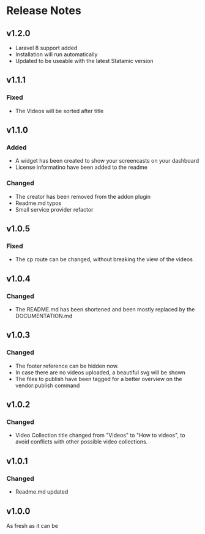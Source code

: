 # Release Notes
## v1.2.0
- Laravel 8 support added
- Installation will run automatically
- Updated to be useable with the latest Statamic version

## v1.1.1

### Fixed
- The Videos will be sorted after title

## v1.1.0

### Added
- A widget has been created to show your screencasts on your dashboard
- License informatino have been added to the readme

### Changed
- The creator has been removed from the addon plugin
- Readme.md typos
- Small service provider refactor

## v1.0.5

### Fixed
- The cp route can be changed, without breaking the view of the videos

## v1.0.4

### Changed
- The README.md has been shortened and been mostly replaced by the DOCUMENTATION.md

## v1.0.3

### Changed
- The footer reference can be hidden now.
- In case there are no videos uploaded, a beautiful svg will be shown
- The files to publish have been tagged for a better overview on the vendor:publish command

## v1.0.2

### Changed
- Video Collection title changed from "Videos" to "How to videos", to avoid conflicts with other possible video collections.

## v1.0.1

### Changed
- Readme.md updated

## v1.0.0
As fresh as it can be


